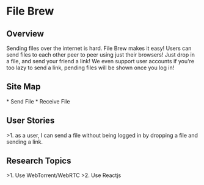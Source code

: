 <h1> File Brew </h1>

<h2>Overview</h2>
Sending files over the internet is hard. File Brew makes it easy! Users can send files to each other peer to peer using just their browsers! Just drop in a file, and send your friend a link!
We even support user accounts if you're too lazy to send a link, pending files will be shown once you log in!

<h2>Site Map </h2>
* Send File
* Receive File

<h2>User Stories</h2>
>1. as a user, I can send a file without being logged in by dropping a file and sending a link.


<h2>Research Topics</h2>
>1. Use WebTorrent/WebRTC
>2. Use Reactjs


